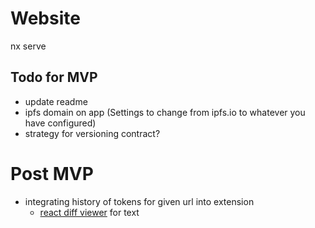 # Website

nx serve

## Todo for MVP

- update readme
- ipfs domain on app (Settings to change from ipfs.io to whatever you have configured)
- strategy for versioning contract?

# Post MVP

- integrating history of tokens for given url into extension
  - [react diff viewer](https://praneshravi.in/react-diff-viewer/) for text

